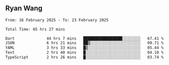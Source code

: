 ## Ryan Wang

<!--START_SECTION:waka-->

```txt
From: 16 February 2025 - To: 23 February 2025

Total Time: 65 hrs 27 mins

Dart              44 hrs 7 mins   █████████████████░░░░░░░░   67.41 %
JSON              6 hrs 21 mins   ██▒░░░░░░░░░░░░░░░░░░░░░░   09.71 %
YAML              3 hrs 33 mins   █▒░░░░░░░░░░░░░░░░░░░░░░░   05.44 %
Text              2 hrs 40 mins   █░░░░░░░░░░░░░░░░░░░░░░░░   04.10 %
TypeScript        2 hrs 26 mins   █░░░░░░░░░░░░░░░░░░░░░░░░   03.74 %
```

<!--END_SECTION:waka-->
